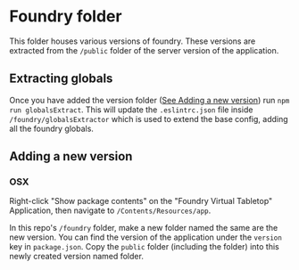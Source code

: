 # Foundry folder
This folder houses various versions of foundry. These versions are extracted from the `/public` folder of the server version of the application.

## Extracting globals
Once you have added the version folder ([See Adding a new version](#adding-a-new-version)) run `npm run globalsExtract`. This will update the `.eslintrc.json` file inside `/foundry/globalsExtractor` which is used to extend the base config, adding all the foundry globals.

## Adding a new version

### OSX
Right-click "Show package contents" on the "Foundry Virtual Tabletop" Application, then navigate to `/Contents/Resources/app`.

In this repo's `/foundry` folder, make a new folder named the same are the new version. You can find the version of the application under the `version` key in `package.json`. Copy the `public` folder (including the folder) into this newly created version named folder.
